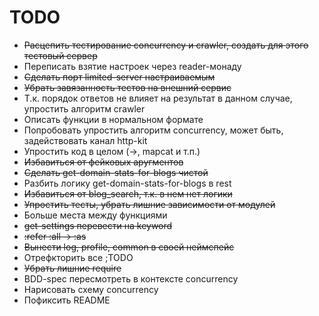 # TODO

* ~~Расцепить тестирование concurrency и crawler, создать для этого тестовый сервер~~
* Переписать взятие настроек через reader-монаду
* ~~Сделать порт limited-server настраиваемым~~
* ~~Убрать завязанность тестов на внешний сервис~~
* Т.к. порядок ответов не влияет на результат в данном случае, упростить алгоритм crawler
* Описать функции в нормальном формате
* Попробовать упростить алгоритм concurrency, может быть, задействовать канал http-kit
* Упростить код в целом (->, mapcat и т.п.)
* ~~Избавиться от фейковых аругментов~~
* ~~Сделать get-domain-stats-for-blogs чистой~~
* Разбить логику get-domain-stats-for-blogs в rest
* ~~Избавиться от blog_search, т.к. в нем нет логики~~
* ~~Упростить тесты, убрать лишние зависимости от модулей~~
* Больше места между функциями
* ~~get-settings перевести на keyword~~
* ~~:refer :all -> :as~~
* ~~Вынести log, profile, common в своей неймспейс~~
* Отрефкторить все ;TODO
* ~~Убрать лишние require~~
* BDD-spec пересмотреть в контексте concurrency
* Нарисовать схему concurrency
* Пофиксить README
